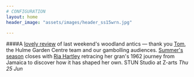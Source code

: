 ```yaml
---
# CONFIGURATION
layout: home
header_image: "assets/images/header_ss15wrn.jpg"

---
```

####A [lovely review](http://quietmandave.co.uk/2015/06/bambi-in-hulme) of last weekend's woodland antics — thank you [Tom](/current/2015-springsummer/marshman), the Hulme Garden Centre team and our gambolling audiences. [Summer's season](/current/2015-springsummer) closes with [Ria Hartley](/current/2015-springsummer/hartley) retracing her gran's 1962 journey from Jamaica to discover how it has shaped her own. STUN Studio at Z-arts *Thu 25 Jun*
